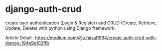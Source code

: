 # django-auth-crud

create user authentication (Login & Register) and CRUD (Create, Retrieve, Update, Delete) with python using Django framework.

Article Detail : https://medium.com/@a.faisal1994/create-auth-crud-with-django-194e9e102ffb
